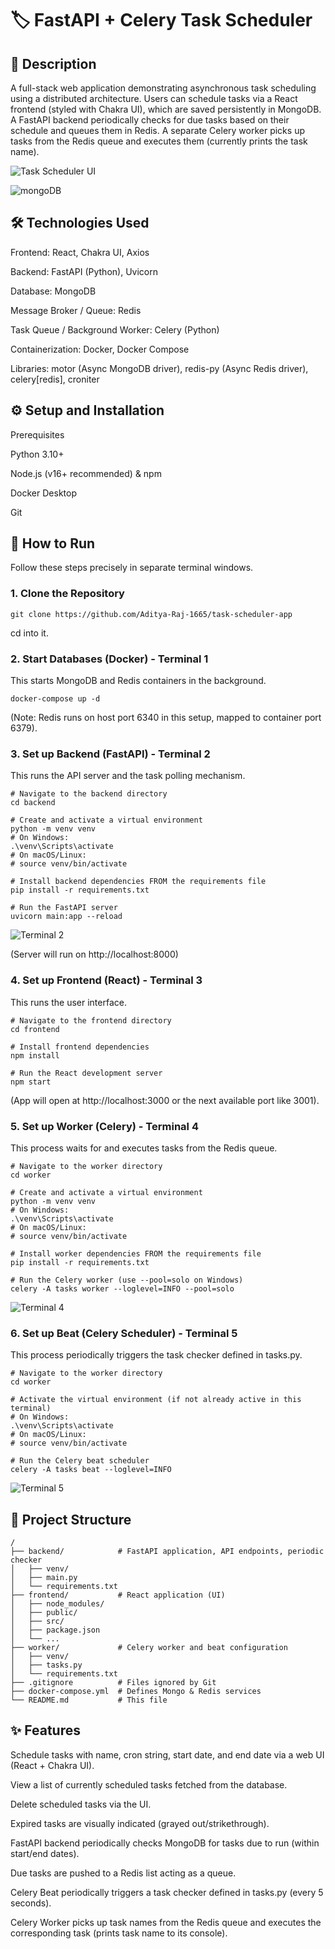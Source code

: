 # 🏷️ FastAPI + Celery Task Scheduler

## 📝 Description

A full-stack web application demonstrating asynchronous task scheduling using a distributed architecture. Users can schedule tasks via a React frontend (styled with Chakra UI), which are saved persistently in MongoDB. A FastAPI backend periodically checks for due tasks based on their schedule and queues them in Redis. A separate Celery worker picks up tasks from the Redis queue and executes them (currently prints the task name).

![Task Scheduler UI](./images/UI.png)

![mongoDB](./images/mongoDB.png)


## 🛠️ Technologies Used

Frontend: React, Chakra UI, Axios

Backend: FastAPI (Python), Uvicorn

Database: MongoDB

Message Broker / Queue: Redis

Task Queue / Background Worker: Celery (Python)

Containerization: Docker, Docker Compose

Libraries: motor (Async MongoDB driver), redis-py (Async Redis driver), celery[redis], croniter

## ⚙️ Setup and Installation

Prerequisites

Python 3.10+

Node.js (v16+ recommended) & npm

Docker Desktop

Git

## 🚀 How to Run

Follow these steps precisely in separate terminal windows.

### 1. Clone the Repository
```
git clone https://github.com/Aditya-Raj-1665/task-scheduler-app
```
cd into it.

### 2. Start Databases (Docker) - Terminal 1

This starts MongoDB and Redis containers in the background.
```
docker-compose up -d
```



(Note: Redis runs on host port 6340 in this setup, mapped to container port 6379).

### 3. Set up Backend (FastAPI) - Terminal 2

This runs the API server and the task polling mechanism.
```
# Navigate to the backend directory
cd backend

# Create and activate a virtual environment
python -m venv venv
# On Windows:
.\venv\Scripts\activate
# On macOS/Linux:
# source venv/bin/activate

# Install backend dependencies FROM the requirements file
pip install -r requirements.txt 

# Run the FastAPI server
uvicorn main:app --reload
```

![Terminal 2](./images/terminal2.png)

(Server will run on http://localhost:8000)

### 4. Set up Frontend (React) - Terminal 3

This runs the user interface.
```
# Navigate to the frontend directory
cd frontend

# Install frontend dependencies
npm install

# Run the React development server
npm start
```

(App will open at http://localhost:3000 or the next available port like 3001).

### 5. Set up Worker (Celery) - Terminal 4

This process waits for and executes tasks from the Redis queue.
```
# Navigate to the worker directory
cd worker

# Create and activate a virtual environment
python -m venv venv
# On Windows:
.\venv\Scripts\activate
# On macOS/Linux:
# source venv/bin/activate

# Install worker dependencies FROM the requirements file
pip install -r requirements.txt 

# Run the Celery worker (use --pool=solo on Windows)
celery -A tasks worker --loglevel=INFO --pool=solo
```

![Terminal 4](./images/terminal4.png)


### 6. Set up Beat (Celery Scheduler) - Terminal 5

This process periodically triggers the task checker defined in tasks.py.
```
# Navigate to the worker directory
cd worker

# Activate the virtual environment (if not already active in this terminal)
# On Windows:
.\venv\Scripts\activate
# On macOS/Linux:
# source venv/bin/activate

# Run the Celery beat scheduler
celery -A tasks beat --loglevel=INFO
```

![Terminal 5](./images/terminal5.png)

## 📁 Project Structure
```
/
├── backend/            # FastAPI application, API endpoints, periodic checker
│   ├── venv/
│   ├── main.py
│   └── requirements.txt
├── frontend/           # React application (UI)
│   ├── node_modules/
│   ├── public/
│   ├── src/
│   ├── package.json
│   └── ...
├── worker/             # Celery worker and beat configuration
│   ├── venv/
│   ├── tasks.py
│   └── requirements.txt
├── .gitignore          # Files ignored by Git
├── docker-compose.yml  # Defines Mongo & Redis services
└── README.md           # This file
```

## ✨ Features

Schedule tasks with name, cron string, start date, and end date via a web UI (React + Chakra UI).

View a list of currently scheduled tasks fetched from the database.

Delete scheduled tasks via the UI.

Expired tasks are visually indicated (grayed out/strikethrough).

FastAPI backend periodically checks MongoDB for tasks due to run (within start/end dates).

Due tasks are pushed to a Redis list acting as a queue.

Celery Beat periodically triggers a task checker defined in tasks.py (every 5 seconds).

Celery Worker picks up task names from the Redis queue and executes the corresponding task (prints task name to its console).
